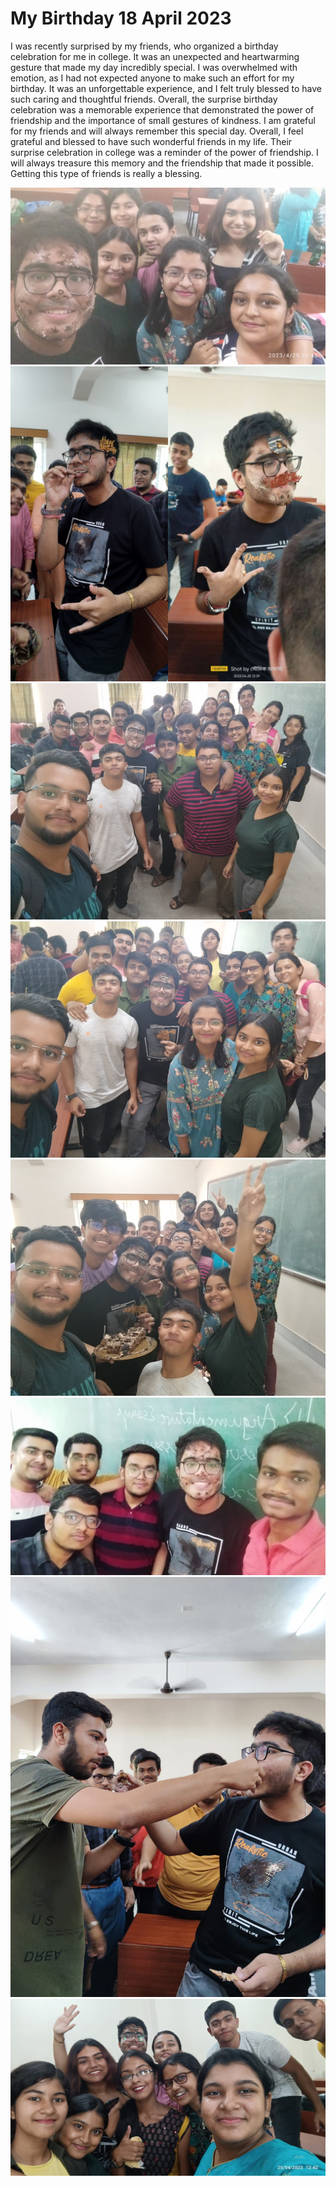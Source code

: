 # My Birthday 18 April 2023

I was recently surprised by my friends, who organized a birthday celebration for me in college. It was an unexpected and heartwarming gesture that made my day incredibly special.
I was overwhelmed with emotion, as I had not expected anyone to make such an effort for my birthday. It was an unforgettable experience, and I felt truly blessed to have such caring and thoughtful friends.
Overall, the surprise birthday celebration was a memorable experience that demonstrated the power of friendship and the importance of small gestures of kindness. I am grateful for my friends and will always remember this special day.
Overall, I feel grateful and blessed to have such wonderful friends in my life. Their surprise celebration in college was a reminder of the power of friendship. I will always treasure this memory and the friendship that made it possible.
Getting this type of friends is really a blessing.

[![My Birthday](./assets/1682425341493.jpg)]() <br>
[![My Birthday](./assets/1682432468234.jpg)]() <br>
[![My Birthday](./assets/IMG_20230425_124049.jpg)]() <br>
[![My Birthday](./assets/IMG_20230425_124104.jpg)]() <br>
[![My Birthday](./assets/IMG_20230425_124121.jpg)]() <br>
[![My Birthday](./assets/IMG_20230425_124624.jpg)]() <br>
[![My Birthday](./assets/IMG-20230425-WA0011.jpg)]() <br>
[![My Birthday](./assets/IMG-20230425-WA0029.jpg)]() <br>